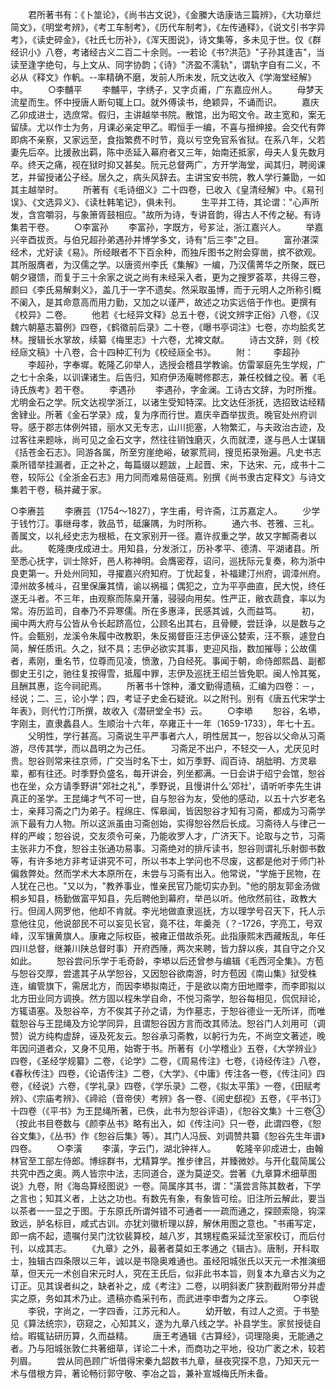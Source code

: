 <!-- { "loadSidebar": true } -->
　　君所著书有：《卜筮论》，《尚书古文说》，《金縢大诰康诰三篇辨》，《大功章烂简文》，《明堂考辨》，《考工车制考》，《历代车制考》，《左传通释》，《说文引书字异考》，《读史碎金》，《社氏七历补》，《浑天图说》，诗文集等，多未见于世。仅《群经识小》八卷，考诸经古义二百二十余则。-一若论《书?洪范》"子孙其逢吉"，当读至逢字绝句，与上文从、同字协韵；《诗》"济盈不濡轨"，谓轨字自有二义，不必从《释文》作軓。--率精确不磨，发前人所未发，阮文达收入《学海堂经解》中。
　　○李黼平
　　李黼平，字绣子，又字贞甫，广东嘉应州人。
　　母梦天流星而生。怀中授唐人断句辄上口。就外傅读书，绝颖异，不诵而识。
　　嘉庆乙卯成进士，选庶常。假归，主讲越举书院。散馆，出为昭文令。政主宽和，案无留牍。尤以作士为务，月课必亲定甲乙。暇恒手一编，不喜与搢绅接。会交代有弊即病不亲察，又家远至，食指繁费不时节，竟以亏空免官系省狱。在系八年，父若妻先后卒。比援赦出羁，陈中丞延入幕府者又三年，始南还抵家，母夫人复先数月卒。终天之痛，视在狱时抑又甚矣。阮元总督两广，方开学海堂，闻其归，聘阅课艺，并留授诸公子经。居久之，病头风辞去。主讲宝安书院，教人学行兼勖，一如其主越举时。
　　所著有《毛诗细义》二十四卷，已收入《皇清经解》中。《易刊误》、《文选异义》、《读杜韩笔记》，俱未刊。
　　生平并工待，其论谓："心声所发，含宫嚼羽，与象箫胥鼓相应。"故所为诗，专讲音韵，得古人不传之秘。有诗集若干卷。
　　○李富孙
　　李富孙，字既方，号芗沚，浙江嘉兴人。
　　举嘉兴辛酉拔贡。与伯兄超孙弟遇孙并博学多文，诗有"后三李"之目。
　　富孙湛深经术，尤好读《易》。所经眼者不下百余种，而独斥图书之附会穿凿，摈不欲观。其所服膺者，为汉儒之学。以唐资州李氏《集解》一编，乃汉儒菁华之所聚，既已朝夕寝馈，而复于三十余家之说之尚有未经采入者，更为之搜罗荟萃，共得三卷，颜曰《李氏易解剩义》，盖几于一字不遗矣。然采取虽博，而于元明人之所称引概不阑入，是其命意高而用力勤，又加之以谨严，故述之功实远倍于作也。更撰有《校异》二卷。
　　他若《七经异文释》总五十卷，《说文辨字正俗》八卷，《汉魏六朝墓志纂例》四卷，《鹤徵前后录》二十卷，《曝书亭词注》七卷，亦均脍炙艺林。搜辑长水掌故，续纂《梅里志》十六卷，尤裨文献。
　　诗古文辞，则《校经庼文稿》十八卷，合十四种汇刊为《校经庼全书》。
　　附：
　　李超孙
　　李超孙，字奉墀。乾隆乙卯举人，选授会稽县学教谕。仿雷翠庭先生学规，广之七十余条，以训课诸生。后告归，知府伊汤庵聘修郡志，兼任校雠之役。著《毛诗氏族考》若干卷。
　　李遇孙
　　李遇孙，字金澜。工诗古文辞，为时所推。尤明金石之学。阮文达视学浙江，以诸生受知特深。比文达任浙抚，选招致诂经精舍肄业。所著《金石学录》成，复为序而行世。嘉庆辛酉举拔贡。晚官处州府训导。感于郡志体例舛错，丽水又无专志，山川扼塞，人物繁汇，与夫政治古迹，及过客往来题咏，尚可见之金石文字，然往往销蚀磨灭，久而就湮，遂与邑人士谋辑《括苍金石志》。同游各属，所至穷崖绝峪，破冢荒祠，搜觅拓录殆遍。凡史书志乘所错举挂漏者，正之补之，每篇缀以题跋，上起晋、宋，下达宋、元，成书十二卷，较际公《全浙金石志》用力同而难易倍蓰焉。别撰《尚书隶古定释文》与诗文集若干卷，稿并藏于家。


○李赓芸
　　李赓芸（1754～1827），字生甫，号许斋，江苏嘉定人。
　　少学于钱竹汀。事继母孝，敦品节，砥廉隅，为时所称。
　　通六书、苍雅、三礼。善属文，以礼经史志为根柢，在文家别开一径。嘉许叔重之学，故又字鄦斋者以此。
　　乾隆庚戌成进士。用知县，分发浙江，历补孝平、德清、平湖诸县。所至悉心抚字，训士除奸，邑人称神明。会膺密荐，诏问，巡抚际元复奏，称为浙中良吏第一。升处州同知，寻擢嘉兴府知府。丁忧起复，补福建汀州府，调漳州府。漳州故多械斗，召里保廉其情，谕以祸福；偶犯之，立为平亭曲直，民大悦，终任遂无斗者。不三年，由观察而陈臬开藩，骎骎向用矣。性严正，敝衣蔬食，率以为常。洊历监司，自奉乃不异寒儒。所在多惠泽，民感其诚，久而益笃。
　　初，闽中两大府与公皆从令长起跻高位，公顾名出其右，且骨鲠，尝廷诤，以是数与之忤。会甄别，龙溪令朱履中改教职，朱反揭督臣汪志伊诬公婪索，汪不察，遽登白简，解任质讯。久之，狱不具；志伊必欲实其事，吏迎风指，数加摧辱；公故儒者，素刚，重名节，位尊而见凌，愤激，乃自经死。事闻于朝，命侍郎熙昌、副都御史王引之，驰往复按得雪，抵履中罪，志伊及巡抚王绍兰皆免职。闽人怜其冤，且酬其惠，迄今祠祀焉。
　　所著书十馀种，潘文勤得遗稿，汇编为四卷：－，经说；二、三，论小学；四，考证子史金石疑讹。以之附刊。别有《唐五代宋学士年表》，则代竹汀所撰，故收入《潜研堂全书》云。
　　○李塨
　　恕谷，名塨，字刚主，直隶蠡县人。生顺治十六年，卒雍正十一年（1659-1733），年七十五。
　　父明性，学行甚高。习斋说生平严事者六人，明性居其一，恕谷以父命从习斋游，尽传其学，而以昌明之为己任。
　　习斋足不出户，不轻交一人，尤厌见时贵。恕谷则常来往京师，广交当时名下士，如万季野、阎百诗、胡朏明、方灵皋辈，都有往还。时季野负盛名，每开讲会，列坐都满。一日会讲于绍宁会馆，恕谷也在坐，众方请季野讲"郊社之礼"，季野说，且慢讲什么'郊社'，请听听李先生讲真正的圣学。王昆绳才气不可一世，自与恕谷为友，受他的感动，以五十六岁老名士，亲拜习斋之门为弟子。程绵庄、恽皋闻，皆因恕谷才知有习斋，都成为习斋学派下最有力人物。所以这派虽由习斋创始，实得恕谷然后长成。习斋待人与律己一样的严峻；恕谷说，交友须令可亲，乃能收罗人才，广济天下。论取与之节，习斋主张非力不食，恕谷主张通功易事。习斋绝对的排斥读书，恕谷则谓礼乐射御书数等，有许多地方非考证讲究不可，所以书本上学问也不尽废，这都是他对于师门补偏救弊处。然而学术大本原所在，未尝与习斋有出入。他常说，"学施于民物，在人犹在己也。"又以为，"教养事业，惟亲民官乃能切实办到。"他的朋友郭金汤做桐乡知县，杨勤做富平知县，先后聘他到幕府，举邑以听。他欣然前往，政教大行。但阔人网罗他，他却不肯就。李光地做直隶巡抚，方以理学号召天下，托人示意他往见，他说部民不可以妄见长官，竟不往，年羹尧（？-1726，字亮工，号双峰，汉军镶黄旗人。康雍之际权臣，被雍正借故杀死。此指康熙末西藏叛乱，年任四川总督，继兼川陕总督时事）开府西陲，两次来聘，皆力辞以疾，其自守之介又如此。
　　恕谷尝问乐学于毛奇龄，李塨以后还曾参与编辑《毛西河全集》。方苞与恕谷交厚，尝遣其子从学恕谷，又因恕谷欲南游，时方苞因《南山集》狱受株连，编管旗下，需居北方，而因李塨拟南迁，于是欲以南方田地赠李，而李即拟以北方田业同方调换。然方固以程朱学自命，不悦习斋学，恕谷每相见，侃侃辩论，方辄语塞。及恕谷卒，方不俟其子孙之请，为作墓志，于恕谷德业一无所详，而唯载恕谷与王昆绳及方论学同异，且谓恕谷因方言而改其师法。恕谷门人刘用可（调赞）说方纯构虚辞，诬及死友云。恕谷承习斋教，以躬行为先，不尚空文著述，晚年因问道者众，又身不见用，始寄于书。所著有《小学稽业》五卷，《大学辨业》四卷，《圣经学规纂》二卷，《论学》二卷，《周易传注》七卷，《诗经传注》八卷，《春秋传注》四卷，《论语传注》二卷，《大学》、《中庸》传注各一卷，《传注问》四卷，《经说》六卷，《学礼录》四卷，《学乐录》二卷，《拟太平策》一卷，《田赋考辨》、《宗庙考辨》、《禘祫（音帝侠）考辨》各一卷、《阅史郄视》五卷，《平书订》十四卷（《平书》为王昆绳所著，已佚，此书为恕谷评语），《恕谷文集》十三卷③（按此书目卷数与《颜李丛书》略有出入，如《传注问》只一卷，此谓四卷，《恕谷文集》，《丛书》作《恕谷后集》等）。其门人冯辰、刘调赞共纂《恕谷先生年谱》四卷。
　　○李潢
　　李潢，字云门，湖北钟祥人。
　　乾隆辛卯成进士，由翰林官至工部左侍郎。博综群书，尤精算学。推步律吕，并臻微妙。与开化载简属公共究中西之奥。两人皆宗中法，志同道合，遂为莫逆交。尝著《九章算术细草图说》九卷，附《海岛算经图说》一卷。简属序其书，谓："潢尝言陈其数者，下学之言也；知其义者，上达之功也。有数先有象，有象皆可绘。旧注所云解此，要当以茶者一一显之于图。于东原氏所谓舛错不可通者一一疏而通之，探颐索隐，钩深致远，胪名标目，咸式古训。亦犹刘徽析理以辞，解休用图之意也。"书甫写定，即一病不起，遗嘱付吴门沈钦裴算校，越八岁，其甥程矞采延沈至家校订，而后付刊，以成其志。
　　《九章》之外，最著者莫如王孝通之《辑古》。唐制，开科取士，独辑古四条限以三年，诚以是书隐奥难通也。虽经阳城张氏以天元一术推演细草，但天元一术创自宋元时人，究在王氏后，似非此书本旨，则复本九章古义为之订正。见其误者纠之，缺者补之，成《考注》二卷，以明斜袤广狭割截附带分并虚实之原，务如其术乃止。遗稿亦矞采刊布，而武进李申耆为之序云。
　　○李锐
　　李锐，字尚之，一字四香，江苏元和人。
　　幼开敏，有过人之资。于书塾见《算法统宗》，窃窥之，心知其义，遂为九章八线之学。补县学生。家贫授徒自给。暇辄钻研历算，久而益精。
　　唐王考通辑《古算经》，词理隐奥，无能通之者。乃与阳城张敦仁共著细草，详论二十术，而商功之平地，役功广袤之术，较若列眉。
　　尝从同邑顾广圻借得宋秦九韶数书九章，昼夜究探不息，乃知天元一术与借根方异，著论畅衍郭守敬、李冶之旨，兼补宣城梅氏所未备。

